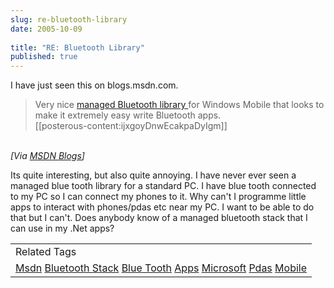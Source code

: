 ```yaml
---
slug: re-bluetooth-library
date: 2005-10-09
 
title: "RE: Bluetooth Library"
published: true
---
```

I have just seen this on blogs.msdn.com.<br /><blockquote>
<p style="MARGIN: 0in 0in 0pt;">Very nice <a href="http://msdn.microsoft.com/embedded/usewinemb/ce/sharedsrccode/west/default.aspx" title="http://msdn.microsoft.com/embedded/usewinemb/ce/sharedsrccode/west/default.aspx">managed Bluetooth library </a>for Windows Mobile that looks to make it extremely easy write Bluetooth apps.</p>
[[posterous-content:ijxgoyDnwEcakpaDyIgm]]
</blockquote><br /><i>[Via <a href="http://blogs.msdn.com/trobbins/archive/2005/10/09/478732.aspx">MSDN Blogs</a>]</i><p />Its quite interesting, but also quite annoying.  I have never ever seen a managed blue tooth library for a standard PC.  I have blue tooth connected to my PC so I can connect my phones to it.  Why can't I programme little apps to interact with phones/pdas etc near my PC.  I want to be able to do that but I can't.  Does anybody know of a managed bluetooth stack that I can use in my .Net apps?<p /><table class="TechnoratiHead TagHeader">
<tr><td>Related Tags</td></tr>
<tr class="Technorati"><td>
<a href="https://paul.kinlan.me/tags/Msdn" class="Tag" rel="tag">Msdn</a> <a href="https://paul.kinlan.me/tags/Bluetooth%20Stack" class="Tag" rel="tag">Bluetooth Stack</a> <a href="https://paul.kinlan.me/tags/Blue%20Tooth" class="Tag" rel="tag">Blue Tooth</a> <a href="https://paul.kinlan.me/tags/Apps" class="Tag" rel="tag">Apps</a> <a href="https://paul.kinlan.me/tags/Microsoft" class="Tag" rel="tag">Microsoft</a> <a href="https://paul.kinlan.me/tags/Pdas" class="Tag" rel="tag">Pdas</a> <a href="https://paul.kinlan.me/tags/Mobile" class="Tag" rel="tag">Mobile</a>
</td></tr>
</table><div class="blogger-post-footer"><img class="posterous_download_image" src="https://blogger.googleusercontent.com/tracker/8109338-112885676106444394?l=www.kinlan.co.uk%2Findex.html" height="1" alt="" width="1" /></div>

